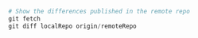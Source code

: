 

```python   
# Show the differences published in the remote repo
git fetch
git diff localRepo origin/remoteRepo
```
